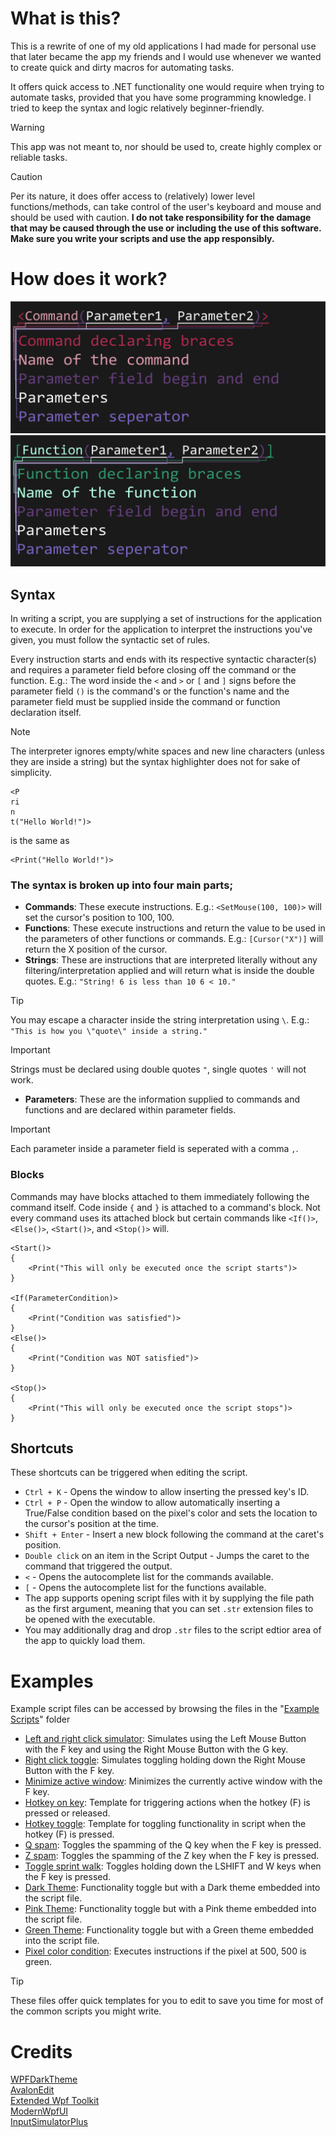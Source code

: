 # What is this?
This is a rewrite of one of my old applications I had made for personal use that later became the app my friends and I would use whenever we wanted to create quick and dirty macros for automating tasks.

It offers quick access to .NET functionality one would require when trying to automate tasks, provided that you have some programming knowledge.
I tried to keep the syntax and logic relatively beginner-friendly.
> [!WARNING]
> This app was not meant to, nor should be used to, create highly complex or reliable tasks.

> [!CAUTION]
> Per its nature, it does offer access to (relatively) lower level functions/methods, can take control of the user's keyboard and mouse and should be used with caution.
> **I do not take responsibility for the damage that may be caused through the use or including the use of this software. Make sure you write your scripts and use the app responsibly.**

# How does it work?
![Command graph](/StrPrsL/Page%20Assets/CommandGraph.png)
![Function graph](/StrPrsL/Page%20Assets/FunctionGraph.png)
## Syntax
In writing a script, you are supplying a set of instructions for the application to execute.
In order for the application to interpret the instructions you've given, you must follow the syntactic set of rules.

Every instruction starts and ends with its respective syntactic character(s) and requires a parameter field before closing off the command or the function.
E.g.: The word inside the `<` and `>` or `[` and `]` signs before the parameter field `()` is the command's or the function's name and the parameter field must be supplied inside the command or function declaration itself.
> [!NOTE]
> The interpreter ignores empty/white spaces and new line characters (unless they are inside a string) but the syntax highlighter does not for sake of simplicity.<br/>
> ```
> <P
> ri
> n
> t("Hello World!")>
> ```
> is the same as
> ```
> <Print("Hello World!")>
> ```

### The syntax is broken up into four main parts;
- **Commands**: These execute instructions. E.g.: `<SetMouse(100, 100)>` will set the cursor's position to 100, 100.
- **Functions**: These execute instructions and return the value to be used in the parameters of other functions or commands. E.g.: `[Cursor("X")]` will return the X position of the cursor.
- **Strings**: These are instructions that are interpreted literally without any filtering/interpretation applied and will return what is inside the double quotes. E.g.: `"String! 6 is less than 10 6 < 10."`
> [!TIP]
> You may escape a character inside the string interpretation using `\`. E.g.: `"This is how you \"quote\" inside a string."`

> [!IMPORTANT]
> Strings must be declared using double quotes `"`, single quotes `'` will not work.
- **Parameters**: These are the information supplied to commands and functions and are declared within parameter fields.
> [!IMPORTANT]
> Each parameter inside a parameter field is seperated with a comma `,`.
### Blocks
Commands may have blocks attached to them immediately following the command itself.
Code inside `{` and `}` is attached to a command's block. Not every command uses its attached block but certain commands like `<If()>`, `<Else()>`, `<Start()>`, and `<Stop()>` will.
```
<Start()>
{
	<Print("This will only be executed once the script starts")>
}

<If(ParameterCondition)>
{
	<Print("Condition was satisfied")>
}
<Else()>
{
	<Print("Condition was NOT satisfied")>
}

<Stop()>
{
	<Print("This will only be executed once the script stops")>
}
```

## Shortcuts
These shortcuts can be triggered when editing the script.<br/>
- `Ctrl + K` - Opens the window to allow inserting the pressed key's ID.
- `Ctrl + P` - Open the window to allow automatically inserting a True/False condition based on the pixel's color and sets the location to the cursor's position at the time.
- `Shift + Enter` - Insert a new block following the command at the caret's position.
- `Double click` on an item in the Script Output - Jumps the caret to the command that triggered the output.
- `<` - Opens the autocomplete list for the commands available.
- `[` - Opens the autocomplete list for the functions available.
- The app supports opening script files with it by supplying the file path as the first argument, meaning that you can set `.str` extension files to be opened with the executable.
- You may additionally drag and drop `.str` files to the script edtior area of the app to quickly load them.

# Examples
Example script files can be accessed by browsing the files in the "[Example Scripts](/StrPrsL/Example%20Scripts)" folder

- [Left and right click simulator](/StrPrsL/Example%20Scripts/Left%20and%20right%20click%20simulator.str): Simulates using the Left Mouse Button with the F key and using the Right Mouse Button with the G key.
- [Right click toggle](/StrPrsL/Example%20Scripts/Right%20click%20toggle.str): Simulates toggling holding down the Right Mouse Button with the F key.
- [Minimize active window](/StrPrsL/Example%20Scripts/Minimize%20active%20window.str): Minimizes the currently active window with the F key.
- [Hotkey on key](/StrPrsL/Example%20Scripts/Hotkey%20on%20key.str): Template for triggering actions when the hotkey (F) is pressed or released.
- [Hotkey toggle](/StrPrsL/Example%20Scripts/Hotkey%20toggle.str): Template for toggling functionality in script when the hotkey (F) is pressed.
- [Q spam](/StrPrsL/Example%20Scripts/Q%20spam.str): Toggles the spamming of the Q key when the F key is pressed.
- [Z spam](/StrPrsL/Example%20Scripts/Z%20spam.str): Toggles the spamming of the Z key when the F key is pressed.
- [Toggle sprint walk](/StrPrsL/Example%20Scripts/Toggle%20sprint%20walk.str): Toggles holding down the LSHIFT and W keys when the F key is pressed.
- [Dark Theme](/StrPrsL/Example%20Scripts/Dark%20theme.str): Functionality toggle but with a Dark theme embedded into the script file.
- [Pink Theme](/StrPrsL/Example%20Scripts/Pink%20theme.str): Functionality toggle but with a Pink theme embedded into the script file.
- [Green Theme](/StrPrsL/Example%20Scripts/Green%20theme.str): Functionality toggle but with a Green theme embedded into the script file.
- [Pixel color condition](/StrPrsL/Example%20Scripts/Pixel%20color%20condition.str): Executes instructions if the pixel at 500, 500 is green.
> [!TIP]
> These files offer quick templates for you to edit to save you time for most of the common scripts you might write.

# Credits
[WPFDarkTheme](https://github.com/AngryCarrot789/WPFDarkTheme)<br/>
[AvalonEdit](http://avalonedit.net/)<br/>
[Extended Wpf Toolkit](https://github.com/xceedsoftware/wpftoolkit)<br/>
[ModernWpfUI](https://github.com/Kinnara/ModernWpf)<br/>
[InputSimulatorPlus](https://github.com/TChatzigiannakis/InputSimulatorPlus)